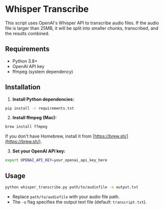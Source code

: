 # Whisper Transcribe

This script uses OpenAI's Whisper API to transcribe audio files. If the audio file is larger than 25MB, it will be split into smaller chunks, transcribed, and the results combined.

## Requirements

- Python 3.8+
- OpenAI API key
- ffmpeg (system dependency)

## Installation

1. **Install Python dependencies:**

```bash
pip install -r requirements.txt
```

2. **Install ffmpeg (Mac):**

```bash
brew install ffmpeg
```

If you don't have Homebrew, install it from [https://brew.sh/](https://brew.sh/).

3. **Set your OpenAI API key:**

```bash
export OPENAI_API_KEY=your_openai_api_key_here
```

## Usage

```bash
python whisper_transcribe.py path/to/audiofile -o output.txt
```

- Replace `path/to/audiofile` with your audio file path.
- The `-o` flag specifies the output text file (default: `transcript.txt`). 